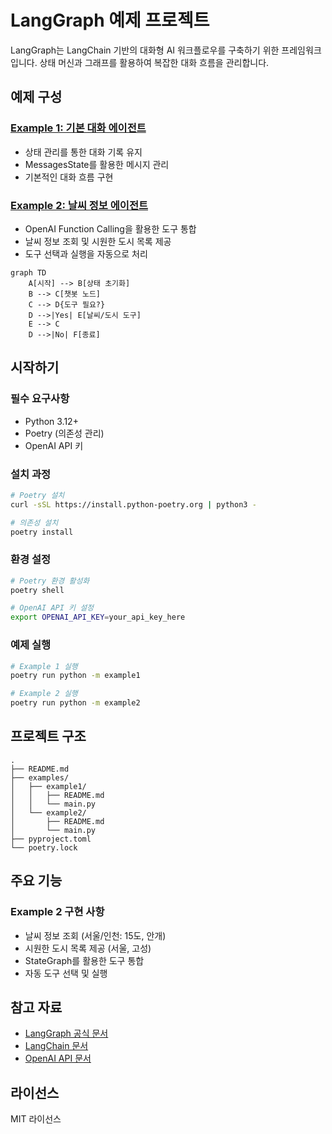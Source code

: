 # LangGraph 예제 프로젝트

LangGraph는 LangChain 기반의 대화형 AI 워크플로우를 구축하기 위한 프레임워크입니다. 상태 머신과 그래프를 활용하여 복잡한 대화 흐름을 관리합니다.

## 예제 구성

### [Example 1: 기본 대화 에이전트](./examples/example1)
- 상태 관리를 통한 대화 기록 유지
- MessagesState를 활용한 메시지 관리
- 기본적인 대화 흐름 구현

### [Example 2: 날씨 정보 에이전트](./examples/example2)
- OpenAI Function Calling을 활용한 도구 통합
- 날씨 정보 조회 및 시원한 도시 목록 제공
- 도구 선택과 실행을 자동으로 처리
```mermaid
graph TD
    A[시작] --> B[상태 초기화]
    B --> C[챗봇 노드]
    C --> D{도구 필요?}
    D -->|Yes| E[날씨/도시 도구]
    E --> C
    D -->|No| F[종료]
```

## 시작하기

### 필수 요구사항
- Python 3.12+
- Poetry (의존성 관리)
- OpenAI API 키

### 설치 과정
```bash
# Poetry 설치
curl -sSL https://install.python-poetry.org | python3 -

# 의존성 설치
poetry install
```

### 환경 설정
```bash
# Poetry 환경 활성화
poetry shell

# OpenAI API 키 설정
export OPENAI_API_KEY=your_api_key_here
```

### 예제 실행
```bash
# Example 1 실행
poetry run python -m example1

# Example 2 실행
poetry run python -m example2
```

## 프로젝트 구조
```
.
├── README.md
├── examples/
│   ├── example1/
│   │   ├── README.md
│   │   └── main.py
│   └── example2/
│       ├── README.md
│       └── main.py
├── pyproject.toml
└── poetry.lock
```

## 주요 기능

### Example 2 구현 사항
- 날씨 정보 조회 (서울/인천: 15도, 안개)
- 시원한 도시 목록 제공 (서울, 고성)
- StateGraph를 활용한 도구 통합
- 자동 도구 선택 및 실행

## 참고 자료
- [LangGraph 공식 문서](https://python.langchain.com/docs/langgraph)
- [LangChain 문서](https://python.langchain.com/)
- [OpenAI API 문서](https://platform.openai.com/docs/api-reference)

## 라이선스
MIT 라이선스
